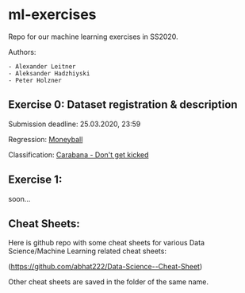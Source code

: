 # ml-exercises
Repo for our machine learning exercises in SS2020.

Authors:

    - Alexander Leitner
    - Aleksander Hadzhiyski
    - Peter Holzner

## Exercise 0: Dataset registration & description

Submission deadline: 25.03.2020, 23:59

Regression: [Moneyball](https://www.openml.org/d/41021)

Classification: [Carabana - Don't get kicked](https://www.openml.org/d/41162)

## Exercise 1:

soon...

## Cheat Sheets:

Here is github repo with some cheat sheets for various Data Science/Machine Learning related cheat sheets:

(https://github.com/abhat222/Data-Science--Cheat-Sheet)

Other cheat sheets are saved in the folder of the same name.
